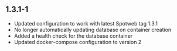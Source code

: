 1.3.1-1
---

- Updated configuration to work with latest Spotweb tag 1.3.1
- No longer automatically updating database on container creation
- Added a health check for the database container
- Updated docker-compose configuration to version 2

